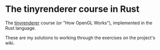 # The tinyrenderer course in Rust

The [tinyrenderer](https://github.com/ssloy/tinyrenderer) course (or "How OpenGL Works"),
implemented in the Rust language.

These are my solutions to working through the exercises on the project's wiki.
